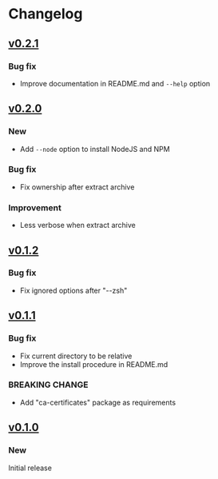 <!-- markdownlint-configure-file
{
  "MD024": {
    "allow_different_nesting": true
  }
}
-->

# Changelog

## [v0.2.1](https://github.com/aifrak/dev-env/releases/tag/v0.2.1)

### Bug fix

- Improve documentation in README.md and `--help` option

## [v0.2.0](https://github.com/aifrak/dev-env/releases/tag/v0.2.0)

### New

- Add `--node` option to install NodeJS and NPM

### Bug fix

- Fix ownership after extract archive

### Improvement

- Less verbose when extract archive

## [v0.1.2](https://github.com/aifrak/dev-env/releases/tag/v0.1.2)

### Bug fix

- Fix ignored options after "--zsh"

## [v0.1.1](https://github.com/aifrak/dev-env/releases/tag/v0.1.1)

### Bug fix

- Fix current directory to be relative
- Improve the install procedure in README.md

### BREAKING CHANGE

- Add "ca-certificates" package as requirements

## [v0.1.0](https://github.com/aifrak/dev-env/releases/tag/v0.1.0)

### New

Initial release

